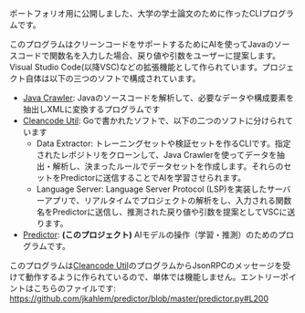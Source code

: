 ポートフォリオ用に公開しました、大学の学士論文のために作ったCLIプログラムです。

このプログラムはクリーンコードをサポートするためにAIを使ってJavaのソースコードで関数名を入力した場合、戻り値や引数をユーザーに提案します。Visual Studio Code(以降VSC)などの拡張機能として作られています。プロジェクト自体は以下の三つのソフトで構成されています。

- [Java Crawler](https://github.com/jkahlem/javacrawler): Javaのソースコードを解析して、必要なデータや構成要素を抽出しXMLに変換するプログラムです
- [Cleancode Util](https://github.com/jkahlem/cleancodeutil): Goで書かれたソフトで、以下の二つのソフトに分けられています
  - Data Extractor: トレーニングセットや検証セットを作るCLIです。指定されたレポジトリをクローンして、Java Crawlerを使ってデータを抽出・解析し、決まったルールでデータセットを作成します。それらのセットをPredictorに送信することでAIを学習させられます。
  - Language Server: Language Server Protocol (LSP)を実装したサーバーアプリで、リアルタイムでプロジェクトの解析をし、入力される関数名をPredictorに送信し、推測された戻り値や引数を提案としてVSCに送ります。
- [Predictor](https://github.com/jkahlem/predictor): **(このプロジェクト)** AIモデルの操作（学習・推測）のためのプログラムです。 

このプログラムは[Cleancode Util](https://github.com/jkahlem/cleancodeutil)のプログラムからJsonRPCのメッセージを受けて動作するように作られているので、単体では機能しません。エントリーポイントはこちらのファイルです: https://github.com/jkahlem/predictor/blob/master/predictor.py#L200
